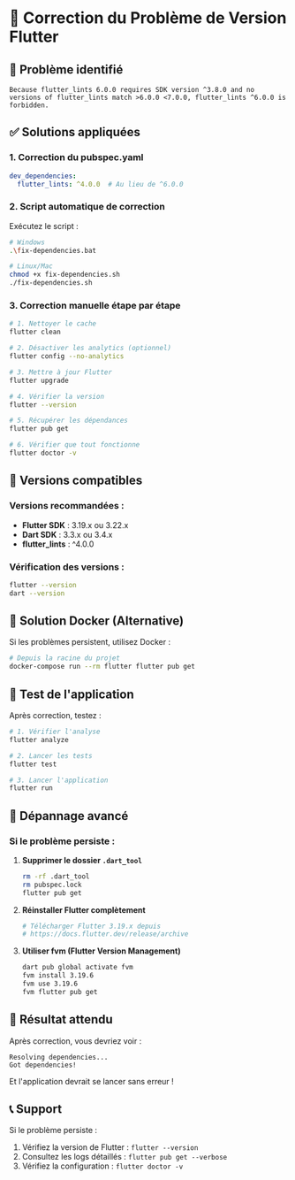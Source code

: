 # 🔧 Correction du Problème de Version Flutter

## 🐛 Problème identifié

```
Because flutter_lints 6.0.0 requires SDK version ^3.8.0 and no versions of flutter_lints match >6.0.0 <7.0.0, flutter_lints ^6.0.0 is forbidden.
```

## ✅ Solutions appliquées

### 1. **Correction du pubspec.yaml**
```yaml
dev_dependencies:
  flutter_lints: ^4.0.0  # Au lieu de ^6.0.0
```

### 2. **Script automatique de correction**
Exécutez le script :
```bash
# Windows
.\fix-dependencies.bat

# Linux/Mac
chmod +x fix-dependencies.sh
./fix-dependencies.sh
```

### 3. **Correction manuelle étape par étape**

```bash
# 1. Nettoyer le cache
flutter clean

# 2. Désactiver les analytics (optionnel)
flutter config --no-analytics

# 3. Mettre à jour Flutter
flutter upgrade

# 4. Vérifier la version
flutter --version

# 5. Récupérer les dépendances
flutter pub get

# 6. Vérifier que tout fonctionne
flutter doctor -v
```

## 🔄 Versions compatibles

### Versions recommandées :
- **Flutter SDK** : 3.19.x ou 3.22.x
- **Dart SDK** : 3.3.x ou 3.4.x
- **flutter_lints** : ^4.0.0

### Vérification des versions :
```bash
flutter --version
dart --version
```

## 🐳 Solution Docker (Alternative)

Si les problèmes persistent, utilisez Docker :

```bash
# Depuis la racine du projet
docker-compose run --rm flutter flutter pub get
```

## 📱 Test de l'application

Après correction, testez :

```bash
# 1. Vérifier l'analyse
flutter analyze

# 2. Lancer les tests
flutter test

# 3. Lancer l'application
flutter run
```

## 🔧 Dépannage avancé

### Si le problème persiste :

1. **Supprimer le dossier `.dart_tool`**
   ```bash
   rm -rf .dart_tool
   rm pubspec.lock
   flutter pub get
   ```

2. **Réinstaller Flutter complètement**
   ```bash
   # Télécharger Flutter 3.19.x depuis
   # https://docs.flutter.dev/release/archive
   ```

3. **Utiliser fvm (Flutter Version Management)**
   ```bash
   dart pub global activate fvm
   fvm install 3.19.6
   fvm use 3.19.6
   fvm flutter pub get
   ```

## 🎯 Résultat attendu

Après correction, vous devriez voir :
```
Resolving dependencies...
Got dependencies!
```

Et l'application devrait se lancer sans erreur !

## 📞 Support

Si le problème persiste :
1. Vérifiez la version de Flutter : `flutter --version`
2. Consultez les logs détaillés : `flutter pub get --verbose`
3. Vérifiez la configuration : `flutter doctor -v`
